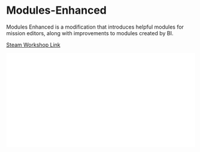# Modules-Enhanced
Modules Enhanced is a modification that introduces helpful modules for mission editors,
along with improvements to modules created by BI.

[Steam Workshop Link](https://steamcommunity.com/sharedfiles/filedetails/?id=3043987264)

![Modules Enhanced Logo](https://github.com/hypoxia125/Modules-Enhanced/blob/main/photoshop/imgModulesEnhanced-1024x512_ca.png)